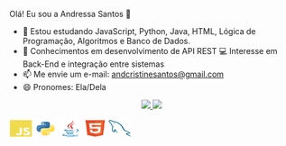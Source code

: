 Olá! Eu sou a Andressa Santos 👋

- 🌱 Estou estudando JavaScript, Python, Java, HTML, Lógica de Programação, Algoritmos e Banco de Dados.
- 🔗 Conhecimentos em desenvolvimento de API REST
  💻 Interesse em Back-End e integração entre sistemas
- 📫 Me envie um e-mail: andcristinesantos@gmail.com  
- 😄 Pronomes: Ela/Dela  

<div align="center">
  <a href="https://github.com/Andressasantos">
    <img height="180em" src="https://github-readme-stats.vercel.app/api?username=Andressasantos&show_icons=true&theme=dracula&include_all_commits=true&count_private=true" />
    <img height="180em" src="https://github-readme-stats.vercel.app/api/top-langs/?username=Andressasantos&layout=compact&langs_count=7&theme=dracula" />
  </a>
</div>

<div style="display: inline_block"><br>
  <img align="center" alt="JavaScript" height="30" width="40" src="https://raw.githubusercontent.com/devicons/devicon/master/icons/javascript/javascript-plain.svg" />
  <img align="center" alt="Python" height="30" width="40" src="https://raw.githubusercontent.com/devicons/devicon/master/icons/python/python-original.svg" />
  <img align="center" alt="Java" height="30" width="40" src="https://raw.githubusercontent.com/devicons/devicon/master/icons/java/java-original.svg" />
  <img align="center" alt="HTML5" height="30" width="40" src="https://raw.githubusercontent.com/devicons/devicon/master/icons/html5/html5-original.svg" />
  <img align="center" alt="MySQL" height="30" width="40" src="https://raw.githubusercontent.com/devicons/devicon/master/icons/mysql/mysql-original.svg" />
</div>



